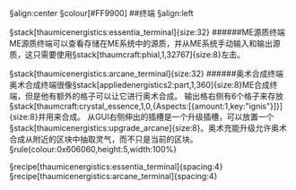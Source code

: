 
§align:center
§colour[#FF9900]
##终端
§align:left

§stack[thaumicenergistics:essentia_terminal]{size:32}
######ME源质终端
ME源质终端可以查看存储在ME系统中的源质，并从ME系统手动输入和输出源质，这只需要使用§stack[thaumcraft:phial,1,32767]{size:8}左击。


§stack[thaumicenergistics:arcane_terminal]{size:32}
######奥术合成终端
奥术合成终端很像§stack[appliedenergistics2:part,1,360]{size:8}ME合成终端，但是他有额外的格子可以让它进行奥术合成。
输出格右侧有6个格子来存放§stack[thaumcraft:crystal_essence,1,0,{Aspects:[{amount:1,key:"ignis"}]}]{size:8}并用来合成。
从GUI右侧伸出的插槽是一个升级插槽，可以放置一个§stack[thaumicenergistics:upgrade_arcane]{size:8}。奥术充能升级允许奥术合成从附近的区块中抽取灵气，而不只是当前的区块。
§rule{colour:0x606060,height:5,width:100%}

§recipe[thaumicenergistics:essentia_terminal]{spacing:4} §recipe[thaumicenergistics:arcane_terminal]{spacing:4}